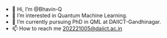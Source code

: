 - 👋 Hi, I’m @Bhavin-Q
- 👀 I’m interested in Quantum Machine Learning.
- 🌱 I’m currently pursuing PhD in QML at DAIICT-Gandhinagar.
- 📫 How to reach me 202221005@daiict.ac.in 

<!---
Bhavin-Q/Bhavin-Q is a ✨ special ✨ repository because its `README.md` (this file) appears on your GitHub profile.
You can click the Preview link to take a look at your changes.
--->
